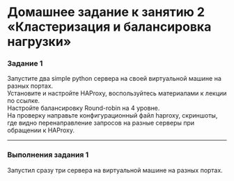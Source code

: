 # Домашнее задание к занятию 2 «Кластеризация и балансировка нагрузки»

### Задание 1
Запустите два simple python сервера на своей виртуальной машине на разных портах.    
Установите и настройте HAProxy, воспользуйтесь материалами к лекции по ссылке.    
Настройте балансировку Round-robin на 4 уровне.  
На проверку направьте конфигурационный файл haproxy, скриншоты, где видно перенаправление запросов на разные серверы при обращении к HAProxy.

------

### Выполнения задания 1

 Запустил сразу три сервера на виртуальной машине на разных портах.



 
